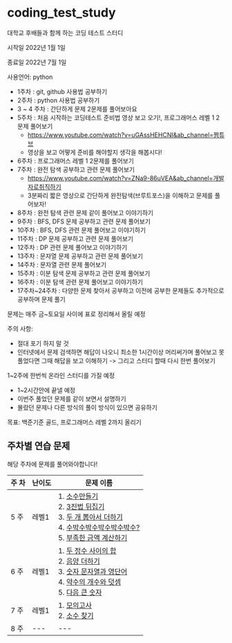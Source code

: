 # coding_test_study
대학교 후배들과 함께 하는 코딩 테스트 스터디

시작일 2022년 1월 1일

종료일 2022년 7월 1일

사용언어: python

- 1주차 : git, github 사용법 공부하기
- 2주차 : python 사용법 공부하기
- 3 ~ 4 주차 : 간단하게 문제 2문제를 풀어보아요
- 5주차 : 처음 시작하는 코딩테스트 준비법 영상 보고 오기!, 프로그래머스 레벨 1 2문제 풀어보기 
  - https://www.youtube.com/watch?v=uGAssHEHCNI&ab_channel=쩜튜브
  - 영상을 보고 어떻게 준비를 해야할지 생각을 해봅시다!
- 6주차 : 프로그래머스 레벨 1 2문제를 풀어보기
- 7주차 : 완전 탐색 공부하고 관련 문제 풀어보기
  - https://www.youtube.com/watch?v=ZNa9-86uVEA&ab_channel=개발자로취직하기
  - 3분짜리 짧은 영상으로 간단하게 완전탐색(브루트포스)을 이해하고 문제를 풀어보자!
- 8주차 : 완전 탐색 관련 문제 같이 풀어보고 이야기하기
- 9주차 : BFS, DFS 문제 공부하고 관련 문제 풀어보기
- 10주차 : BFS, DFS 관련 문제 풀어보고 이야기하기
- 11주차 : DP 문제 공부하고 관련 문제 풀어보기
- 12주차 : DP 관련 문제 풀어보고 이야기하기
- 13주차 : 문자열 문제 공부하고 관련 문제 풀어보기
- 14주차 : 문자열 관련 문제 풀어보기
- 15주차 : 이분 탐색 문제 공부하고 관련 문제 풀어보기
- 16주차 : 이분 탐색 관련 문제 풀어보고 이야기하기
- 17주차~24주차 : 다양한 문제 찾아서 공부하고 이전에 공부한 문제들도 추가적으로 공부하며 문제 풀기

문제는 매주 금~토요일 사이에 표로 정리해서 올릴 예정 

주의 사항:
- 절대 포기 하지 말 것
- 인터넷에서 문제 검색하면 해답이 나오니 최소한 1시간이상 머리써가며 풀어보고 못풀었다면 그때 해답을 보고 이해하기 -> 그리고 스터디 할때 다시 한번 풀어보기

1~2주에 한번씩 온라인 스터디를 가질 예정
- 1~2시간안에 끝낼 예정
- 이번주 풀었던 문제를 같이 보면서 설명하기
- 몰랐던 문제나 다른 방식의 풀이 방식이 있으면 공유하기

목표: 백준기준 골드, 프로그래머스 레벨 2까지 올리기

## 주차별 연습 문제 
해당 주차에 문제를 풀어와야합니다!

|주 차|난이도|문제 이름|
|---|---|---|
|5 주 |레벨1| 1. [소수만들기](https://programmers.co.kr/learn/courses/30/lessons/12977) <br>2. [3진법 뒤집기](https://programmers.co.kr/learn/courses/30/lessons/68935) <br>3. [두 개 뽑아서 더하기](https://programmers.co.kr/learn/courses/30/lessons/68644) <br>4. [수박수박수박수박수박수?](https://programmers.co.kr/learn/courses/30/lessons/12922) <br>5. [부족한 금액 계산하기](https://programmers.co.kr/learn/courses/30/lessons/82612)  |
|6 주 |레벨1| 1. [두 정수 사이의 합](https://programmers.co.kr/learn/courses/30/lessons/12912) <br>2. [음양 더하기](https://programmers.co.kr/learn/courses/30/lessons/76501) <br>3. [숫자 문자열과 영단어](https://programmers.co.kr/learn/courses/30/lessons/81301) <br>4. [약수의 개수와 덧셈](https://programmers.co.kr/learn/courses/30/lessons/77884) <br>5. [다음 큰 숫자](https://programmers.co.kr/learn/courses/30/lessons/12911)  |
|7 주 |레벨1|1. [모의고사](https://programmers.co.kr/learn/courses/30/lessons/42840) <br>2. [소수 찾기](https://programmers.co.kr/learn/courses/30/lessons/42839)|
|8 주 |---|---|
